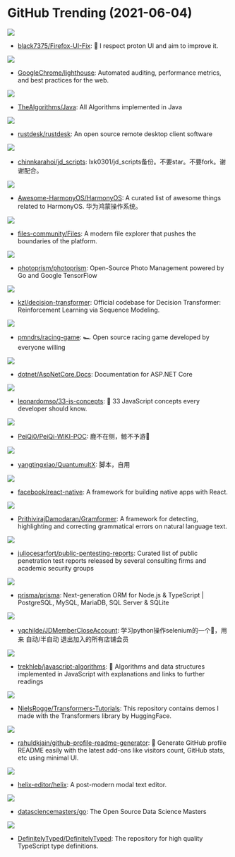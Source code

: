 # GitHub Trending (2021-06-04)

![](https://img.shields.io/badge/CSS-New%20501-green?style=flat-square&logo=appveyor)
- [black7375/Firefox-UI-Fix](https://github.com/black7375/Firefox-UI-Fix): 🦊 I respect proton UI and aim to improve it.

![](https://img.shields.io/badge/JavaScript-New%2042-green?style=flat-square&logo=appveyor)
- [GoogleChrome/lighthouse](https://github.com/GoogleChrome/lighthouse): Automated auditing, performance metrics, and best practices for the web.

![](https://img.shields.io/badge/Java-New%20245-green?style=flat-square&logo=appveyor)
- [TheAlgorithms/Java](https://github.com/TheAlgorithms/Java): All Algorithms implemented in Java

![](https://img.shields.io/badge/Rust-New%20147-green?style=flat-square&logo=appveyor)
- [rustdesk/rustdesk](https://github.com/rustdesk/rustdesk): An open source remote desktop client software

![](https://img.shields.io/badge/JavaScript-New%2063-green?style=flat-square&logo=appveyor)
- [chinnkarahoi/jd_scripts](https://github.com/chinnkarahoi/jd_scripts): lxk0301/jd_scripts备份。不要star。不要fork。谢谢配合。

![](https://img.shields.io/badge/C-New%20237-green?style=flat-square&logo=appveyor)
- [Awesome-HarmonyOS/HarmonyOS](https://github.com/Awesome-HarmonyOS/HarmonyOS): A curated list of awesome things related to HarmonyOS. 华为鸿蒙操作系统。

![](https://img.shields.io/badge/C%23-New%20414-green?style=flat-square&logo=appveyor)
- [files-community/Files](https://github.com/files-community/Files): A modern file explorer that pushes the boundaries of the platform.

![](https://img.shields.io/badge/Go-New%2031-green?style=flat-square&logo=appveyor)
- [photoprism/photoprism](https://github.com/photoprism/photoprism): Open-Source Photo Management powered by Go and Google TensorFlow

![](https://img.shields.io/badge/Python-New%2065-green?style=flat-square&logo=appveyor)
- [kzl/decision-transformer](https://github.com/kzl/decision-transformer): Official codebase for Decision Transformer: Reinforcement Learning via Sequence Modeling.

![](https://img.shields.io/badge/JavaScript-New%20214-green?style=flat-square&logo=appveyor)
- [pmndrs/racing-game](https://github.com/pmndrs/racing-game): 🏎 Open source racing game developed by everyone willing

![](https://img.shields.io/badge/C%23-New%208-green?style=flat-square&logo=appveyor)
- [dotnet/AspNetCore.Docs](https://github.com/dotnet/AspNetCore.Docs): Documentation for ASP.NET Core

![](https://img.shields.io/badge/JavaScript-New%2025-green?style=flat-square&logo=appveyor)
- [leonardomso/33-js-concepts](https://github.com/leonardomso/33-js-concepts): 📜 33 JavaScript concepts every developer should know.

![](https://img.shields.io/badge/HTML-New%2038-green?style=flat-square&logo=appveyor)
- [PeiQi0/PeiQi-WIKI-POC](https://github.com/PeiQi0/PeiQi-WIKI-POC): 鹿不在侧，鲸不予游🐋

![](https://img.shields.io/badge/none-New%209-green?style=flat-square&logo=appveyor)
- [yangtingxiao/QuantumultX](https://github.com/yangtingxiao/QuantumultX): 脚本，自用

![](https://img.shields.io/badge/JavaScript-New%2032-green?style=flat-square&logo=appveyor)
- [facebook/react-native](https://github.com/facebook/react-native): A framework for building native apps with React.

![](https://img.shields.io/badge/Python-New%2053-green?style=flat-square&logo=appveyor)
- [PrithivirajDamodaran/Gramformer](https://github.com/PrithivirajDamodaran/Gramformer): A framework for detecting, highlighting and correcting grammatical errors on natural language text.

![](https://img.shields.io/badge/CSS-New%2044-green?style=flat-square&logo=appveyor)
- [juliocesarfort/public-pentesting-reports](https://github.com/juliocesarfort/public-pentesting-reports): Curated list of public penetration test reports released by several consulting firms and academic security groups

![](https://img.shields.io/badge/TypeScript-New%20432-green?style=flat-square&logo=appveyor)
- [prisma/prisma](https://github.com/prisma/prisma): Next-generation ORM for Node.js & TypeScript | PostgreSQL, MySQL, MariaDB, SQL Server & SQLite

![](https://img.shields.io/badge/Python-New%2037-green?style=flat-square&logo=appveyor)
- [yqchilde/JDMemberCloseAccount](https://github.com/yqchilde/JDMemberCloseAccount): 学习python操作selenium的一个🌰，用来 自动/半自动 退出加入的所有店铺会员

![](https://img.shields.io/badge/JavaScript-New%20310-green?style=flat-square&logo=appveyor)
- [trekhleb/javascript-algorithms](https://github.com/trekhleb/javascript-algorithms): 📝 Algorithms and data structures implemented in JavaScript with explanations and links to further readings

![](https://img.shields.io/badge/Jupyter%20Notebook-New%2036-green?style=flat-square&logo=appveyor)
- [NielsRogge/Transformers-Tutorials](https://github.com/NielsRogge/Transformers-Tutorials): This repository contains demos I made with the Transformers library by HuggingFace.

![](https://img.shields.io/badge/JavaScript-New%2026-green?style=flat-square&logo=appveyor)
- [rahuldkjain/github-profile-readme-generator](https://github.com/rahuldkjain/github-profile-readme-generator): 🚀 Generate GitHub profile README easily with the latest add-ons like visitors count, GitHub stats, etc using minimal UI.

![](https://img.shields.io/badge/Rust-New%20325-green?style=flat-square&logo=appveyor)
- [helix-editor/helix](https://github.com/helix-editor/helix): A post-modern modal text editor.

![](https://img.shields.io/badge/none-New%2056-green?style=flat-square&logo=appveyor)
- [datasciencemasters/go](https://github.com/datasciencemasters/go): The Open Source Data Science Masters

![](https://img.shields.io/badge/TypeScript-New%2072-green?style=flat-square&logo=appveyor)
- [DefinitelyTyped/DefinitelyTyped](https://github.com/DefinitelyTyped/DefinitelyTyped): The repository for high quality TypeScript type definitions.

